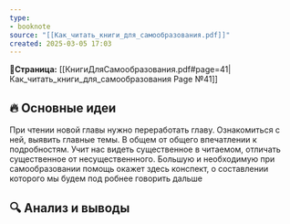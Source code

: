 ```yaml
---
type:
- booknote
source: "[[Как_читать_книги_для_самообразования.pdf]]"
created: 2025-03-05 17:03
---
```

**📝Страница:** [[КнигиДляСамообразования.pdf#page=41|Как_читать_книги_для_самообразования Page №41]]  

## 🔥 Основные идеи 
При чтении новой главы нужно переработать главу. Ознакомиться с ней, выявить главные темы. В общем от общего впечатлении к подробностям. Учит нас видеть существенное в читаемом, отличать существенное от несущественнного. 
Большую и необходимую при самообразовании помощь окажет здесь конспект, о составлении которого мы будем под робнее говорить дальше

## 🔍 Анализ и выводы  





